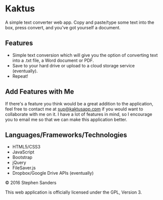 # Kaktus

A simple text converter web app. Copy and paste/type some text into the box, press convert, and you've got yourself a document.

## Features
* Simple text conversion which will give you the option of converting text into a .txt file, a Word document or PDF.
* Save to your hard drive or upload to a cloud storage service (eventually).
* Repeat!

## Add Features with Me
If there's a feature you think would be a great addition to the application, feel free to contact me at sup@kaktusapp.cpm if you would want to collaborate with me on it. I have a lot of features in mind, so I encourage you to email me so that we can make this application better.

## Languages/Frameworks/Technologies
* HTML5/CSS3
* JavaScript
* Bootstrap
* jQuery
* FileSaver.js
* Dropbox/Google Drive APIs (eventually)

<footer>&copy; 2016 Stephen Sanders</footer>
<p>This web application is officially licensed under the GPL, Version 3.</p>
